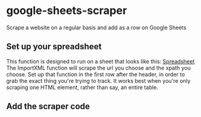 # google-sheets-scraper
Scrape a website on a regular basis and add as a row on Google Sheets
## Set up your spreadsheet
This function is designed to run on a sheet that looks like this:
[Spreadsheet](https://github.com/epetenko/google-sheets-scraper/blob/master/Screen%20Shot%202017-10-25%20at%202.11.46%20PM.png)
The ImportXML function will scrape the url you choose and the xpath you choose. Set up that function in the first row after the header, in order to grab the exact thing you're trying to track. It works best when you're only scraping one HTML element, rather than say, an entire table.

## Add the scraper code
